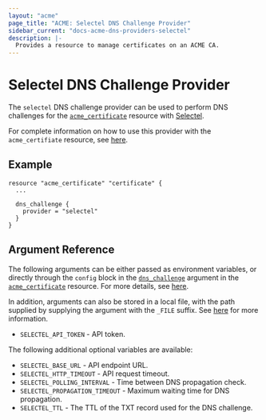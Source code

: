 ```yaml
---
layout: "acme"
page_title: "ACME: Selectel DNS Challenge Provider"
sidebar_current: "docs-acme-dns-providers-selectel"
description: |-
  Provides a resource to manage certificates on an ACME CA.
---
```


# Selectel DNS Challenge Provider

The `selectel` DNS challenge provider can be used to perform DNS challenges for
the [`acme_certificate`][resource-acme-certificate] resource with
[Selectel][provider-service-page].

[resource-acme-certificate]: /docs/providers/acme/r/certificate.html
[provider-service-page]: https://kb.selectel.com/

For complete information on how to use this provider with the `acme_certifiate`
resource, see [here][resource-acme-certificate-dns-challenges].

[resource-acme-certificate-dns-challenges]: /docs/providers/acme/r/certificate.html#using-dns-challenges

## Example

```hcl
resource "acme_certificate" "certificate" {
  ...

  dns_challenge {
    provider = "selectel"
  }
}
```

## Argument Reference

The following arguments can be either passed as environment variables, or
directly through the `config` block in the
[`dns_challenge`][resource-acme-certificate-dns-challenge-arg] argument in the
[`acme_certificate`][resource-acme-certificate] resource. For more details, see
[here][resource-acme-certificate-dns-challenges].

[resource-acme-certificate-dns-challenge-arg]: /docs/providers/acme/r/certificate.html#dns_challenge

In addition, arguments can also be stored in a local file, with the path
supplied by supplying the argument with the `_FILE` suffix. See
[here][acme-certificate-file-arg-example] for more information.

[acme-certificate-file-arg-example]: /docs/providers/acme/r/certificate.html#using-variable-files-for-provider-arguments

* `SELECTEL_API_TOKEN` - API token.

The following additional optional variables are available:

* `SELECTEL_BASE_URL` - API endpoint URL.
* `SELECTEL_HTTP_TIMEOUT` - API request timeout.
* `SELECTEL_POLLING_INTERVAL` - Time between DNS propagation check.
* `SELECTEL_PROPAGATION_TIMEOUT` - Maximum waiting time for DNS propagation.
* `SELECTEL_TTL` - The TTL of the TXT record used for the DNS challenge.


